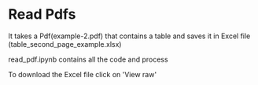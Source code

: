 # Read Pdfs

It takes a Pdf(example-2.pdf) that contains a table and saves it in Excel file (table_second_page_example.xlsx)

read_pdf.ipynb contains all the code and process

To download the Excel file click on 'View raw'
